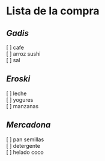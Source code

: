 # **Lista de la compra**
## *Gadis*  
 [ ] cafe  
 [ ] arroz sushi  
 [ ] sal  
## *Eroski*
[ ] leche  
[ ] yogures  
[ ] manzanas
## *Mercadona*
[ ] pan semillas  
[ ] detergente  
[ ] helado coco